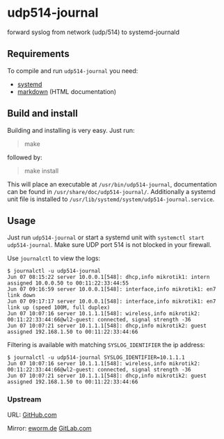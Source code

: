 udp514-journal
==============

forward syslog from network (udp/514) to systemd-journald

Requirements
------------

To compile and run `udp514-journal` you need:

* [systemd](https://www.github.com/systemd/systemd)
* [markdown](http://daringfireball.net/projects/markdown/) (HTML documentation)

Build and install
-----------------

Building and installing is very easy. Just run:

> make

followed by:

> make install

This will place an executable at `/usr/bin/udp514-journal`,
documentation can be found in `/usr/share/doc/udp514-journal/`.
Additionally a systemd unit file is installed to
`/usr/lib/systemd/system/udp514-journal.service`.

Usage
-----

Just run `udp514-journal` or start a systemd unit with
`systemctl start udp514-journal`. Make sure UDP port 514 is not blocked
in your firewall.

Use `journalctl` to view the logs:

    $ journalctl -u udp514-journal
    Jun 07 08:15:22 server 10.0.0.1[548]: dhcp,info mikrotik1: intern assigned 10.0.0.50 to 00:11:22:33:44:55
    Jun 07 09:16:59 server 10.0.0.1[548]: interface,info mikrotik1: en7 link down
    Jun 07 09:17:17 server 10.0.0.1[548]: interface,info mikrotik1: en7 link up (speed 100M, full duplex)
    Jun 07 10:07:16 server 10.1.1.1[548]: wireless,info mikrotik2: 00:11:22:33:44:66@wl2-guest: connected, signal strength -36
    Jun 07 10:07:21 server 10.1.1.1[548]: dhcp,info mikrotik2: guest assigned 192.168.1.50 to 00:11:22:33:44:66

Filtering is available with matching `SYSLOG_IDENTIFIER` the ip address:

    $ journalctl -u udp514-journal SYSLOG_IDENTIFIER=10.1.1.1
    Jun 07 10:07:16 server 10.1.1.1[548]: wireless,info mikrotik2: 00:11:22:33:44:66@wl2-guest: connected, signal strength -36
    Jun 07 10:07:21 server 10.1.1.1[548]: dhcp,info mikrotik2: guest assigned 192.168.1.50 to 00:11:22:33:44:66

### Upstream

URL:
[GitHub.com](https://github.com/eworm-de/udp514-journal)  

Mirror:
[eworm.de](https://git.eworm.de/cgit.cgi/udp514-journal/)
[GitLab.com](https://gitlab.com/eworm-de/udp514-journal)  
